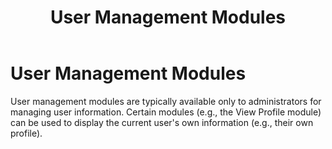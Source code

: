 ﻿---
uid: user-management-modules
locale: en
title: User Management Modules
dnneditions: 
dnnversion: 09.02.00
---

# User Management Modules

User management modules are typically available only to administrators for managing user information. Certain modules (e.g., the View Profile module) can be used to display the current user's own information (e.g., their own profile).
